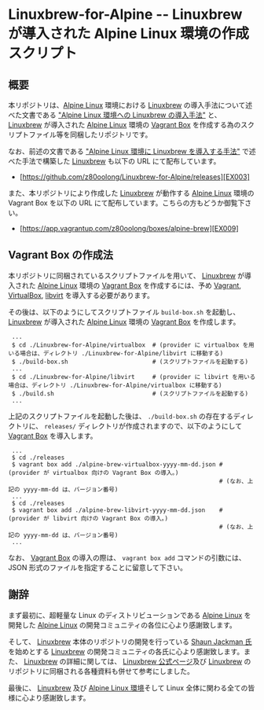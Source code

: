 # Linuxbrew-for-Alpine -- Linuxbrew が導入された Alpine Linux 環境の作成スクリプト

## 概要

本リポジトリは、[Alpine Linux][EX001] 環境における [Linuxbrew][EX002] の導入手法について述べた文書である ["Alpine Linux 環境への Linuxbrew の導入手法"][EX004] と、 [Linuxbrew][EX002] が導入された [Alpine Linux][EX001] 環境の [Vagrant Box][EX006] を作成する為のスクリプトファイル等を同梱したリポジトリです。

なお、前述の文書である ["Alpine Linux 環境に Linuxbrew を導入する手法"][EX001] で述べた手法で構築した [Linuxbrew][EX002] も以下の URL にて配布しています。

- [https://github.com/z80oolong/Linuxbrew-for-Alpine/releases][EX003]

また、本リポジトリにより作成した [Linuxbrew][EX002] が動作する [Alpine Linux][EX003] 環境の Vagrant Box を以下の URL にて配布しています。こちらの方もどうか御覧下さい。

- [https://app.vagrantup.com/z80oolong/boxes/alpine-brew][EX009]

## Vagrant Box の作成法

本リポジトリに同梱されているスクリプトファイルを用いて、 [Linuxbrew][EX002] が導入された [Alpine Linux][EX001] 環境の [Vagrant Box][EX006] を作成するには、予め [Vagrant][EX006], [VirtualBox][EX007], [libvirt][EX008] を導入する必要があります。

その後は、以下のようにしてスクリプトファイル ```build-box.sh``` を起動し、 [Linuxbrew][EX002] が導入された [Alpine Linux][EX001] 環境の [Vagrant Box][EX006] を作成します。

```
 ...
 $ cd ./Linuxbrew-for-Alpine/virtualbox  # (provider に virtualbox を用いる場合は、ディレクトリ ./Linuxbrew-for-Alpine/libvirt に移動する)
 $ ./build-box.sh                        # (スクリプトファイルを起動する)
 ...
 $ cd ./Linuxbrew-for-Alpine/libvirt     # (provider に libvirt を用いる場合は、ディレクトリ ./Linuxbrew-for-Alpine/virtualbox に移動する)
 $ ./build.sh                            # (スクリプトファイルを起動する)
 ...
```

上記のスクリプトファイルを起動した後は、 ```./build-box.sh``` の存在するディレクトリに、 ```releases/``` ディレクトリが作成されますので、以下のようにして [Vagrant Box][EX006] を導入します。

```
 ...
 $ cd ./releases
 $ vagrant box add ./alpine-brew-virtualbox-yyyy-mm-dd.json # (provider が virtualbox 向けの Vagrant Box の導入。)
                                                            # (なお、上記の yyyy-mm-dd は、バージョン番号)
 ...
 $ cd ./releases
 $ vagrant box add ./alpine-brew-libvirt-yyyy-mm-dd.json    # (provider が libvirt 向けの Vagrant Box の導入。)
                                                            # (なお、上記の yyyy-mm-dd は、バージョン番号)
 ...
```

なお、 [Vagrant Box][EX006] の導入の際は、 ```vagrant box add``` コマンドの引数には、 JSON 形式のファイルを指定することに留意して下さい。

## 謝辞

まず最初に、超軽量な Linux のディストリビューションである [Alpine Linux][EX001] を開発した [Alpine Linux][EX001] の開発コミュニティの各位に心より感謝致します。

そして、 [Linuxbrew][EX002] 本体のリポジトリの開発を行っている [Shaun Jackman 氏][EX005]を始めとする [Linuxbrew][EX002] の開発コミュニティの各氏に心より感謝致します。また、 [Linuxbrew][EX002] の詳細に関しては、 [Linuxbrew 公式ページ][EX002]及び [Linuxbrew][EX002] のリポジトリに同梱される各種資料も併せて参考にしました。

最後に、 [Linuxbrew][EX005] 及び [Alpine Linux 環境][EX001]そして Linux 全体に関わる全ての皆様に心より感謝致します。

<!-- 外部リンク一覧 -->

[EX001]:https://www.alpinelinux.org/
[EX002]:https://docs.brew.sh/Homebrew-on-Linux
[EX003]:https://github.com/z80oolong/Linuxbrew-for-Alpine/releases
[EX004]:https://github.com/z80oolong/Linuxbrew-for-Alpine/blob/master/Linuxbrew-for-Alpine.md
[EX005]:http://sjackman.ca/
[EX006]:https://www.vagrantup.com/
[EX007]:https://www.virtualbox.org/
[EX008]:https://libvirt.org/
[EX009]:https://app.vagrantup.com/z80oolong/boxes/alpine-brew
